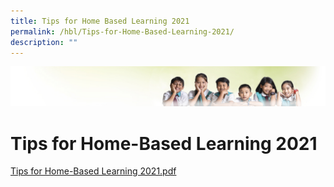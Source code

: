 ```yaml
---
title: Tips for Home Based Learning 2021
permalink: /hbl/Tips-for-Home-Based-Learning-2021/
description: ""
---
```

![](/images/Banner.jpg)

Tips for Home-Based Learning 2021
=================================

[Tips for Home-Based Learning 2021.pdf](/files/Tips%20for%20Home-Based%20Learning%202021.pdf)